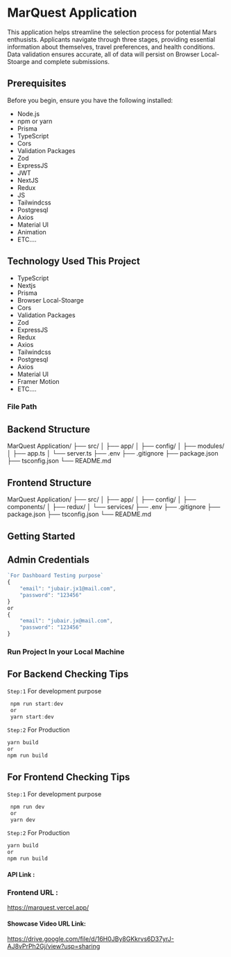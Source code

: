 # MarQuest Application

This application helps streamline the selection process for potential Mars enthusists. Applicants navigate through three stages, providing essential information about themselves, travel preferences, and health conditions. Data validation ensures accurate, all of data will persist on Browser Local-Stoarge and complete submissions.

## Prerequisites

Before you begin, ensure you have the following installed:

- Node.js
- npm or yarn
- Prisma
- TypeScript
- Cors
- Validation Packages
- Zod
- ExpressJS
- JWT
- NextJS
- Redux
- JS
- Tailwindcss
- Postgresql
- Axios
- Material UI
- Animation
- ETC....

## Technology Used This Project

- TypeScript
- Nextjs
- Prisma
- Browser Local-Stoarge
- Cors
- Validation Packages
- Zod
- ExpressJS
- Redux
- Axios
- Tailwindcss
- Postgresql
- Axios
- Material UI
- Framer Motion
- ETC....

### File Path

## Backend Structure

MarQuest Application/
├── src/
│ ├── app/
│ ├── config/
│ ├── modules/
│ ├── app.ts
│ └── server.ts
├── .env
├── .gitignore
├── package.json
├── tsconfig.json
└── README.md

## Frontend Structure

MarQuest Application/
├── src/
│ ├── app/
│ ├── config/
│ ├── components/
│ ├── redux/
│ └── services/
├── .env
├── .gitignore
├── package.json
├── tsconfig.json
└── README.md

## Getting Started

## Admin Credentials

```typescript
`For Dashboard Testing purpose`
{
    "email": "jubair.jx1@mail.com",
    "password": "123456"
}
or
{
    "email": "jubair.jx@mail.com",
    "password": "123456"
}
```

### Run Project In your Local Machine

## For Backend Checking Tips

`Step:1` For development purpose

```typescript
 npm run start:dev
 or
 yarn start:dev
```

`Step:2` For Production

```typescript
yarn build
or
npm run build
```

## For Frontend Checking Tips

`Step:1` For development purpose

```typescript
 npm run dev
 or
 yarn dev
```

`Step:2` For Production

```typescript
yarn build
or
npm run build
```

#### API Link :

### Frontend URL :

https://marquest.vercel.app/

#### Showcase Video URL Link:

https://drive.google.com/file/d/16H0JBy8GKkrvs6D37yrJ-AJ8vPrPh2Gj/view?usp=sharing
